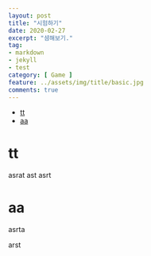```yaml
---
layout: post
title: "시험하기"
date: 2020-02-27
excerpt: "셤해보기."
tag:
- markdown
- jekyll
- test
category: [ Game ]
feature: ../assets/img/title/basic.jpg
comments: true
---
```


- [tt](#tt)
- [aa](#aa)

# tt
asrat
ast
asrt

# aa
asrta

arst
